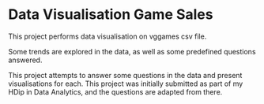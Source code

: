 # Data Visualisation Game Sales
This project performs data visualisation on vggames csv file.

Some trends are explored in the data, as well as some predefined questions answered.

This project attempts to answer some questions in the data and present visualisations for each.
This project was initially submitted as part of my HDip in Data Analytics, and the questions are adapted from there.
